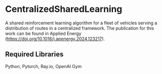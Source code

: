 # CentralizedSharedLearning
A shared reinforcement learning algorithm for a fleet of vehicles serving a distribution of routes in a centralized framework.
The publication for this work can be found in Applied Energy (https://doi.org/10.1016/j.apenergy.2024.123217).

## Required Libraries
Python, Pytorch, Ray.io, OpenAI Gym
